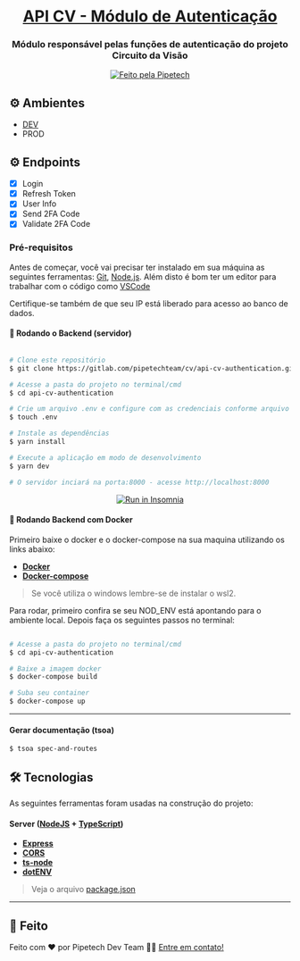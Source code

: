 <h1 align="center">
    <a href="#" alt="site do ecoleta"> API CV - Módulo de Autenticação </a>
</h1>

<h3 align="center">
    Módulo responsável pelas funções de autenticação do projeto Circuito da Visão
</h3>

<p align="center">

  <a href="https://pipetech.com.br">
    <img alt="Feito pela Pipetech" src="https://img.shields.io/badge/feito%20por-Pipetech-%237519C1">
  </a>

</p>

## ⚙️ Ambientes

- [DEV](https://api-cv-authentication.herokuapp.com/)
- PROD

## ⚙️ Endpoints

- [x] Login
- [x] Refresh Token
- [x] User Info
- [x] Send 2FA Code
- [x] Validate 2FA Code

### Pré-requisitos

Antes de começar, você vai precisar ter instalado em sua máquina as seguintes ferramentas:
[Git](https://git-scm.com), [Node.js](https://nodejs.org/en/). 
Além disto é bom ter um editor para trabalhar com o código como [VSCode](https://code.visualstudio.com/)

Certifique-se também de que seu IP está liberado para acesso ao banco de dados.

#### 🎲 Rodando o Backend (servidor)

```bash

# Clone este repositório
$ git clone https://gitlab.com/pipetechteam/cv/api-cv-authentication.git -b develop

# Acesse a pasta do projeto no terminal/cmd
$ cd api-cv-authentication

# Crie um arquivo .env e configure com as credenciais conforme arquivo .env.example
$ touch .env

# Instale as dependências
$ yarn install

# Execute a aplicação em modo de desenvolvimento
$ yarn dev

# O servidor inciará na porta:8000 - acesse http://localhost:8000 

```
<p align="center">
  <a href="https://github.com/tgmarinho/README-ecoleta/blob/master/Insomnia_API_Ecoletajson.json" target="_blank"><img src="https://insomnia.rest/images/run.svg" alt="Run in Insomnia"></a>
</p>

#### 🐳 Rodando Backend com Docker
Primeiro baixe o docker e o docker-compose na sua maquina utilizando os links abaixo:


-   **[Docker](https://www.docker.com/get-started/)**
-   **[Docker-compose](https://docs.docker.com/compose/install/)**

> Se você utiliza o windows lembre-se de instalar o wsl2.

Para rodar, primeiro confira se seu NOD_ENV está apontando para o ambiente local. Depois faça os seguintes passos no terminal:
```bash

# Acesse a pasta do projeto no terminal/cmd
$ cd api-cv-authentication

# Baixe a imagem docker
$ docker-compose build

# Suba seu container
$ docker-compose up


```
---

#### Gerar documentação (tsoa)
```
$ tsoa spec-and-routes
```

## 🛠 Tecnologias

As seguintes ferramentas foram usadas na construção do projeto:

#### **Server**  ([NodeJS](https://nodejs.org/en/)  +  [TypeScript](https://www.typescriptlang.org/))

-   **[Express](https://expressjs.com/)**
-   **[CORS](https://expressjs.com/en/resources/middleware/cors.html)**
-   **[ts-node](https://github.com/TypeStrong/ts-node)**
-   **[dotENV](https://github.com/motdotla/dotenv)**

> Veja o arquivo  [package.json](https://gitlab.com/pipetechteam/cv/api-cv-authentication/-/blob/master/package.json)

---


## 📝 Feito

Feito com ❤️ por Pipetech Dev Team 👋🏽 [Entre em contato!](https://pipetech.com.br)
